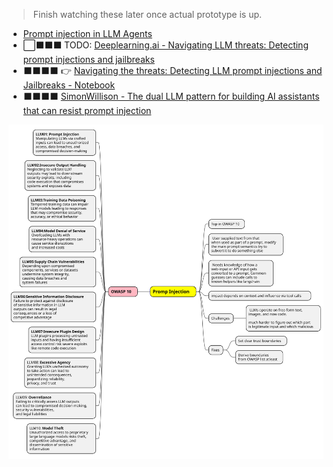 > Finish watching these later once actual prototype is up.


 - [Prompt injection in LLM Agents](https://www.youtube.com/watch?v=43qfHaKh0Xk&list=PLNg09XqZv0dHVDw7OiiRQJ315HnGHbDbG)
 - ⬜⬛⬛⬛ TODO: [Deeplearning.ai - Navigating LLM threats: Detecting prompt injections and jailbreaks](https://www.youtube.com/watch?v=kH4ZoZSvddM)
 - ⬛⬛⬛⬛ 👉 [Navigating the threats: Detecting LLM prompt injections and Jailbreaks - Notebook](https://colab.research.google.com/drive/1RMjiJK9Nd-tP7kBXo8h9A0vtCCdY1ikS?usp=sharing)
 - ⬛⬛⬛⬛ [SimonWillison - The dual LLM pattern for building AI assistants that can resist prompt injection](https://simonwillison.net/2023/Apr/25/dual-llm-pattern/)

![](../img/LLM_PreventPromptInjection.svg)


